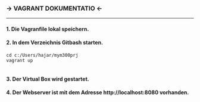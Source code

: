 

### -> VAGRANT DOKUMENTATIO <-
---
#### 1. Die Vagranfile lokal speichern. 
#### 2. In dem Verzeichnis Gitbash starten.
>     
``` 
cd c:/Users/hajar/mym300prj 
vagrant up 
 
 ```

#### 3. Der Virtual Box wird gestartet. 
#### 4. Der Webserver ist mit dem Adresse http://localhost:8080 vorhanden.
